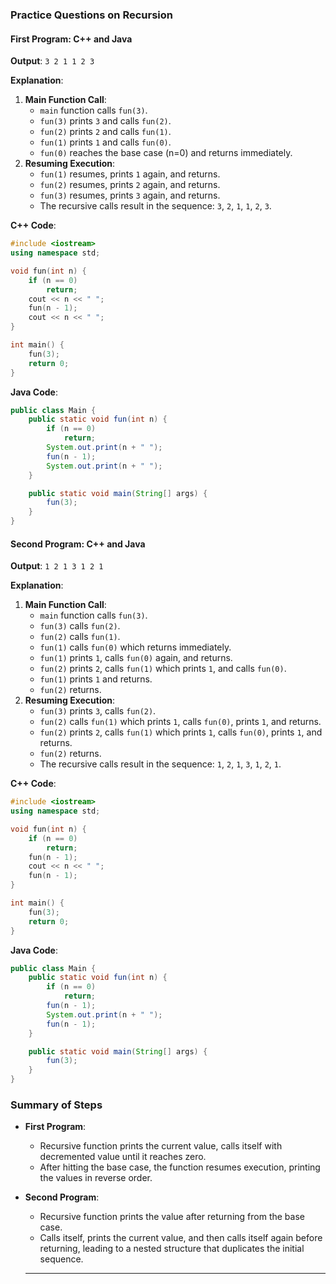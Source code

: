 ### Practice Questions on Recursion

#### First Program: C++ and Java

**Output**: `3 2 1 1 2 3`

**Explanation**:
1. **Main Function Call**:
   - `main` function calls `fun(3)`.
   - `fun(3)` prints `3` and calls `fun(2)`.
   - `fun(2)` prints `2` and calls `fun(1)`.
   - `fun(1)` prints `1` and calls `fun(0)`.
   - `fun(0)` reaches the base case (n=0) and returns immediately.
2. **Resuming Execution**:
   - `fun(1)` resumes, prints `1` again, and returns.
   - `fun(2)` resumes, prints `2` again, and returns.
   - `fun(3)` resumes, prints `3` again, and returns.
   - The recursive calls result in the sequence: `3`, `2`, `1`, `1`, `2`, `3`.

**C++ Code**:
```cpp
#include <iostream>
using namespace std;

void fun(int n) {
    if (n == 0)
        return;
    cout << n << " ";
    fun(n - 1);
    cout << n << " ";
}

int main() {
    fun(3);
    return 0;
}
```

**Java Code**:
```java
public class Main {
    public static void fun(int n) {
        if (n == 0)
            return;
        System.out.print(n + " ");
        fun(n - 1);
        System.out.print(n + " ");
    }

    public static void main(String[] args) {
        fun(3);
    }
}
```

#### Second Program: C++ and Java

**Output**: `1 2 1 3 1 2 1`

**Explanation**:
1. **Main Function Call**:
   - `main` function calls `fun(3)`.
   - `fun(3)` calls `fun(2)`.
   - `fun(2)` calls `fun(1)`.
   - `fun(1)` calls `fun(0)` which returns immediately.
   - `fun(1)` prints `1`, calls `fun(0)` again, and returns.
   - `fun(2)` prints `2`, calls `fun(1)` which prints `1`, and calls `fun(0)`.
   - `fun(1)` prints `1` and returns.
   - `fun(2)` returns.
2. **Resuming Execution**:
   - `fun(3)` prints `3`, calls `fun(2)`.
   - `fun(2)` calls `fun(1)` which prints `1`, calls `fun(0)`, prints `1`, and returns.
   - `fun(2)` prints `2`, calls `fun(1)` which prints `1`, calls `fun(0)`, prints `1`, and returns.
   - `fun(2)` returns.
   - The recursive calls result in the sequence: `1`, `2`, `1`, `3`, `1`, `2`, `1`.

**C++ Code**:
```cpp
#include <iostream>
using namespace std;

void fun(int n) {
    if (n == 0)
        return;
    fun(n - 1);
    cout << n << " ";
    fun(n - 1);
}

int main() {
    fun(3);
    return 0;
}
```

**Java Code**:
```java
public class Main {
    public static void fun(int n) {
        if (n == 0)
            return;
        fun(n - 1);
        System.out.print(n + " ");
        fun(n - 1);
    }

    public static void main(String[] args) {
        fun(3);
    }
}
```

### Summary of Steps
- **First Program**:
  - Recursive function prints the current value, calls itself with decremented value until it reaches zero.
  - After hitting the base case, the function resumes execution, printing the values in reverse order.

- **Second Program**:
  - Recursive function prints the value after returning from the base case.
  - Calls itself, prints the current value, and then calls itself again before returning, leading to a nested structure that duplicates the initial sequence.

  ---